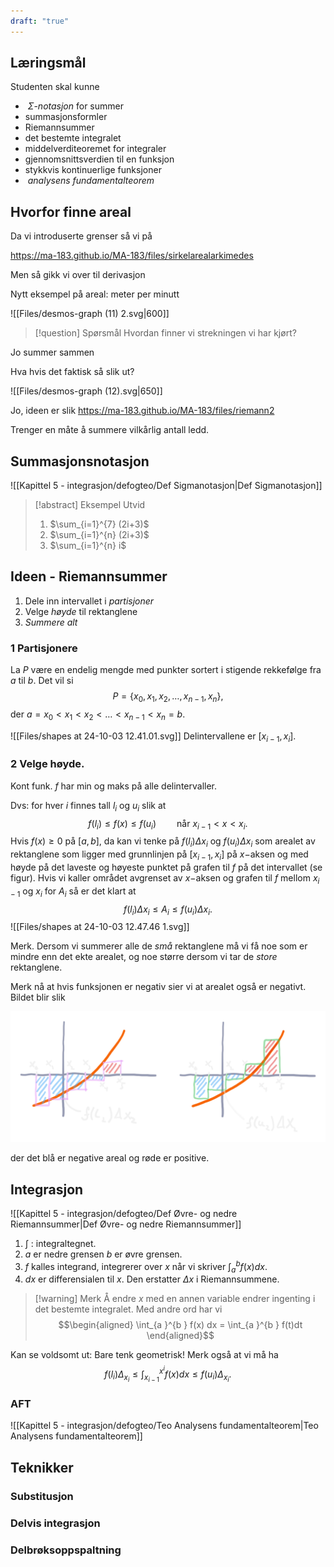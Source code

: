 ```yaml
---
draft: "true"
---
```

## Læringsmål

Studenten skal kunne
-  $\Sigma$-*notasjon* for summer 
-  summasjonsformler
- Riemannsummer
- det bestemte integralet
- middelverditeoremet for integraler
- gjennomsnittsverdien til en funksjon
- stykkvis kontinuerlige funksjoner
-  _analysens fundamentalteorem_ 

## Hvorfor finne areal

Da vi introduserte grenser så vi på

https://ma-183.github.io/MA-183/files/sirkelarealarkimedes

Men så gikk vi over til derivasjon

Nytt eksempel på areal: meter per minutt

![[Files/desmos-graph (11) 2.svg|600]]

> [!question] Spørsmål 
> Hvordan finner vi strekningen vi har kjørt?

Jo summer sammen

Hva hvis det faktisk så slik ut?

![[Files/desmos-graph (12).svg|650]]

Jo, ideen er slik
https://ma-183.github.io/MA-183/files/riemann2

Trenger en måte å summere vilkårlig antall ledd.
## Summasjonsnotasjon


![[Kapittel 5 - integrasjon/defogteo/Def Sigmanotasjon|Def Sigmanotasjon]]

> [!abstract] Eksempel 
> Utvid 
> 1. $\sum_{i=1}^{7} (2i+3)$ 
> 2. $\sum_{i=1}^{n} (2i+3)$ 
> 3. $\sum_{i=1}^{n} i$ 


## Ideen - Riemannsummer

1. Dele inn intervallet i *partisjoner*
2. Velge *høyde* til rektanglene
3. *Summere alt*

### 1 Partisjonere

La $P$ være en endelig mengde med punkter sortert i stigende rekkefølge fra $a$ til $b$. Det vil si
$$
P = \{x_0, x_1, x_2, \ldots, x_{n-1}, x_n\},
$$
der $a = x_0 < x_1 < x_2<\ldots< x_{n-1}<x_n = b.$

![[Files/shapes at 24-10-03 12.41.01.svg]]
Delintervallene er $[x_{i-1}, x_i]$.
### 2 Velge høyde.

Kont funk. $f$ har min og maks på alle delintervaller.

Dvs: for hver $i$ finnes tall $l_i$ og $u_i$ slik at
$$
f(l_i) \leq f(x) \leq f(u_i)  \quad\quad \text{når } x_{i-1}< x < x_i.
$$
Hvis $f(x) \geq 0$ på $[a,b]$, da kan vi tenke på $f(l_i)\Delta x_i$ og $f(u_i)\Delta x_i$ som arealet av rektanglene som ligger med grunnlinjen på $[x_{i-1}, x_i]$ på $x-$aksen og med høyde på det laveste og høyeste punktet på grafen til $f$ på det intervallet (se figur). Hvis vi kaller området avgrenset av $x-$aksen og grafen til $f$ mellom $x_{i-1}$ og $x_i$ for $A_i$ så er det klart at 
$$
f(l_i)\Delta x_i \leq A_i \leq f(u_i)\Delta x_i.
$$
![[Files/shapes at 24-10-03 12.47.46 1.svg]]

Merk. Dersom vi summerer alle de *små* rektanglene må vi få noe som er mindre enn det ekte arealet, og noe større dersom vi tar de *store* rektanglene.

Merk nå at hvis funksjonen er negativ sier vi at arealet også er negativt. Bildet blir slik

![](Files/shapes%20at%2024-08-05%2008.41.29.svg)

der det blå er negative areal og røde er positive.
## Integrasjon

![[Kapittel 5 - integrasjon/defogteo/Def Øvre- og nedre Riemannsummer|Def Øvre- og nedre Riemannsummer]]



1.  $\int$ : integraltegnet.
2.  $a$ er nedre grensen  $b$ er øvre grensen.
3.  $f$ kalles  integrand, integrerer over $x$ når vi skriver $\int_{a }^{b }f(x) dx$. 
4. $dx$ er differensialen til $x$. Den erstatter $\Delta x$ i Riemannsummene. 

> [!warning] Merk
> Å endre $x$ med en annen variable endrer ingenting i det bestemte integralet. Med andre ord har vi
> $$\begin{aligned} \int_{a }^{b } f(x) dx = \int_{a }^{b } f(t)dt  \end{aligned}$$  

Kan se voldsomt ut: Bare tenk geometrisk! Merk også at vi må ha
$$
f(l_i)\Delta_{x_i} \leq \int_{x_{i-1}}^{x^i}f(x)dx \leq f(u_i)\Delta_{x_i}.
$$

### AFT

![[Kapittel 5 - integrasjon/defogteo/Teo Analysens fundamentalteorem|Teo Analysens fundamentalteorem]]
## Teknikker

### Substitusjon


### Delvis integrasjon


### Delbrøksoppspaltning

